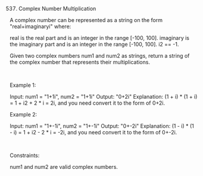 537. Complex Number Multiplication

A complex number can be represented as a string on the form "real+imaginaryi" where:

real is the real part and is an integer in the range [-100, 100].
imaginary is the imaginary part and is an integer in the range [-100, 100].
i2 == -1.

Given two complex numbers num1 and num2 as strings, return a string of the complex number that represents their multiplications.

 

Example 1:

Input: num1 = "1+1i", num2 = "1+1i"
Output: "0+2i"
Explanation: (1 + i) * (1 + i) = 1 + i2 + 2 * i = 2i, and you need convert it to the form of 0+2i.


Example 2:

Input: num1 = "1+-1i", num2 = "1+-1i"
Output: "0+-2i"
Explanation: (1 - i) * (1 - i) = 1 + i2 - 2 * i = -2i, and you need convert it to the form of 0+-2i.


 

Constraints:

num1 and num2 are valid complex numbers.